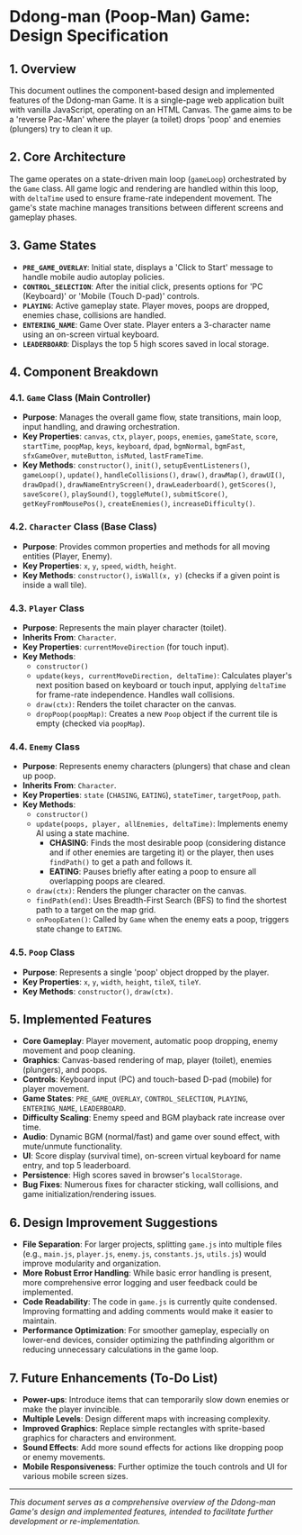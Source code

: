 # Ddong-man (Poop-Man) Game: Design Specification

## 1. Overview

This document outlines the component-based design and implemented features of the Ddong-man Game. It is a single-page web application built with vanilla JavaScript, operating on an HTML Canvas. The game aims to be a 'reverse Pac-Man' where the player (a toilet) drops 'poop' and enemies (plungers) try to clean it up.

## 2. Core Architecture

The game operates on a state-driven main loop (`gameLoop`) orchestrated by the `Game` class. All game logic and rendering are handled within this loop, with `deltaTime` used to ensure frame-rate independent movement. The game's state machine manages transitions between different screens and gameplay phases.

## 3. Game States

-   **`PRE_GAME_OVERLAY`**: Initial state, displays a 'Click to Start' message to handle mobile audio autoplay policies.
-   **`CONTROL_SELECTION`**: After the initial click, presents options for 'PC (Keyboard)' or 'Mobile (Touch D-pad)' controls.
-   **`PLAYING`**: Active gameplay state. Player moves, poops are dropped, enemies chase, collisions are handled.
-   **`ENTERING_NAME`**: Game Over state. Player enters a 3-character name using an on-screen virtual keyboard.
-   **`LEADERBOARD`**: Displays the top 5 high scores saved in local storage.

## 4. Component Breakdown

### 4.1. `Game` Class (Main Controller)
-   **Purpose**: Manages the overall game flow, state transitions, main loop, input handling, and drawing orchestration.
-   **Key Properties**: `canvas`, `ctx`, `player`, `poops`, `enemies`, `gameState`, `score`, `startTime`, `poopMap`, `keys`, `keyboard`, `dpad`, `bgmNormal`, `bgmFast`, `sfxGameOver`, `muteButton`, `isMuted`, `lastFrameTime`.
-   **Key Methods**: `constructor()`, `init()`, `setupEventListeners()`, `gameLoop()`, `update()`, `handleCollisions()`, `draw()`, `drawMap()`, `drawUI()`, `drawDpad()`, `drawNameEntryScreen()`, `drawLeaderboard()`, `getScores()`, `saveScore()`, `playSound()`, `toggleMute()`, `submitScore()`, `getKeyFromMousePos()`, `createEnemies()`, `increaseDifficulty()`.

### 4.2. `Character` Class (Base Class)
-   **Purpose**: Provides common properties and methods for all moving entities (Player, Enemy).
-   **Key Properties**: `x`, `y`, `speed`, `width`, `height`.
-   **Key Methods**: `constructor()`, `isWall(x, y)` (checks if a given point is inside a wall tile).

### 4.3. `Player` Class
-   **Purpose**: Represents the main player character (toilet).
-   **Inherits From**: `Character`.
-   **Key Properties**: `currentMoveDirection` (for touch input).
-   **Key Methods**: 
    -   `constructor()`
    -   `update(keys, currentMoveDirection, deltaTime)`: Calculates player's next position based on keyboard or touch input, applying `deltaTime` for frame-rate independence. Handles wall collisions.
    -   `draw(ctx)`: Renders the toilet character on the canvas.
    -   `dropPoop(poopMap)`: Creates a new `Poop` object if the current tile is empty (checked via `poopMap`).

### 4.4. `Enemy` Class
-   **Purpose**: Represents enemy characters (plungers) that chase and clean up poop.
-   **Inherits From**: `Character`.
-   **Key Properties**: `state` (`CHASING`, `EATING`), `stateTimer`, `targetPoop`, `path`.
-   **Key Methods**: 
    -   `constructor()`
    -   `update(poops, player, allEnemies, deltaTime)`: Implements enemy AI using a state machine.
        -   **CHASING**: Finds the most desirable poop (considering distance and if other enemies are targeting it) or the player, then uses `findPath()` to get a path and follows it.
        -   **EATING**: Pauses briefly after eating a poop to ensure all overlapping poops are cleared.
    -   `draw(ctx)`: Renders the plunger character on the canvas.
    -   `findPath(end)`: Uses Breadth-First Search (BFS) to find the shortest path to a target on the map grid.
    -   `onPoopEaten()`: Called by `Game` when the enemy eats a poop, triggers state change to `EATING`.

### 4.5. `Poop` Class
-   **Purpose**: Represents a single 'poop' object dropped by the player.
-   **Key Properties**: `x`, `y`, `width`, `height`, `tileX`, `tileY`.
-   **Key Methods**: `constructor()`, `draw(ctx)`.

## 5. Implemented Features

-   **Core Gameplay**: Player movement, automatic poop dropping, enemy movement and poop cleaning.
-   **Graphics**: Canvas-based rendering of map, player (toilet), enemies (plungers), and poops.
-   **Controls**: Keyboard input (PC) and touch-based D-pad (mobile) for player movement.
-   **Game States**: `PRE_GAME_OVERLAY`, `CONTROL_SELECTION`, `PLAYING`, `ENTERING_NAME`, `LEADERBOARD`.
-   **Difficulty Scaling**: Enemy speed and BGM playback rate increase over time.
-   **Audio**: Dynamic BGM (normal/fast) and game over sound effect, with mute/unmute functionality.
-   **UI**: Score display (survival time), on-screen virtual keyboard for name entry, and top 5 leaderboard.
-   **Persistence**: High scores saved in browser's `localStorage`.
-   **Bug Fixes**: Numerous fixes for character sticking, wall collisions, and game initialization/rendering issues.

## 6. Design Improvement Suggestions

-   **File Separation**: For larger projects, splitting `game.js` into multiple files (e.g., `main.js`, `player.js`, `enemy.js`, `constants.js`, `utils.js`) would improve modularity and organization.
-   **More Robust Error Handling**: While basic error handling is present, more comprehensive error logging and user feedback could be implemented.
-   **Code Readability**: The code in `game.js` is currently quite condensed. Improving formatting and adding comments would make it easier to maintain.
-   **Performance Optimization**: For smoother gameplay, especially on lower-end devices, consider optimizing the pathfinding algorithm or reducing unnecessary calculations in the game loop.

## 7. Future Enhancements (To-Do List)

-   **Power-ups**: Introduce items that can temporarily slow down enemies or make the player invincible.
-   **Multiple Levels**: Design different maps with increasing complexity.
-   **Improved Graphics**: Replace simple rectangles with sprite-based graphics for characters and environment.
-   **Sound Effects**: Add more sound effects for actions like dropping poop or enemy movements.
-   **Mobile Responsiveness**: Further optimize the touch controls and UI for various mobile screen sizes.

---

*This document serves as a comprehensive overview of the Ddong-man Game's design and implemented features, intended to facilitate further development or re-implementation.*